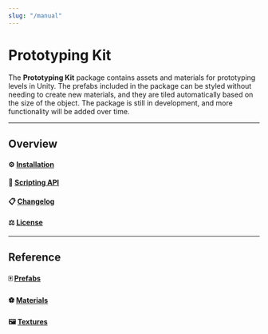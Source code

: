 ```yaml
---
slug: "/manual"
---
```


# Prototyping Kit

The **Prototyping Kit** package contains assets and materials for prototyping levels in Unity. The prefabs included in the package can be styled without needing to create new materials, and they are tiled automatically based on the size of the object. The package is still in development, and more functionality will be added over time.

<hr/>

## Overview

#### ⚙️ [Installation](/installation)

#### 🧰 [Scripting API](/api/Zigurous.Prototyping)

#### 📋 [Changelog](/changelog)

#### ⚖️ [License](/license)

<hr/>

## Reference

#### 🀄 [Prefabs](/manual/prefabs)

#### ⚽ [Materials](/manual/materials)

#### 🖼️ [Textures](/manual/textures)

